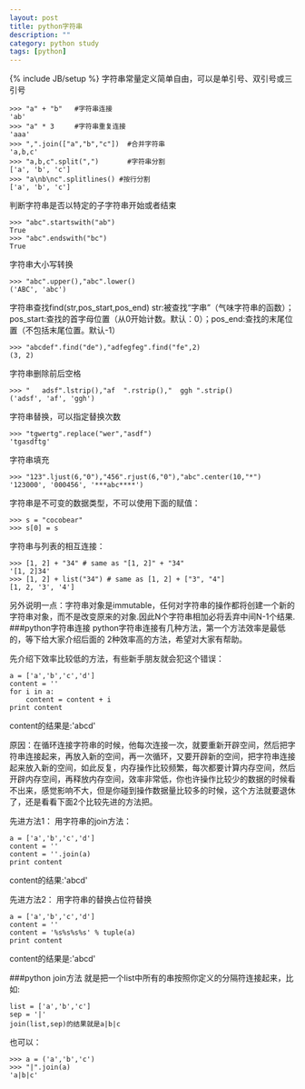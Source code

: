 ```yaml
---
layout: post
title: python字符串
description: ""
category: python study
tags: [python]
---
```

{% include JB/setup %}
字符串常量定义简单自由，可以是单引号、双引号或三引号

    >>> "a" + "b"   #字符串连接
    'ab'
    >>> "a" * 3     #字符串重复连接
    'aaa'
    >>> ",".join(["a","b","c"])  #合并字符串
    'a,b,c'
    >>> "a,b,c".split(",")       #字符串分割
    ['a', 'b', 'c']
    >>> "a\nb\nc".splitlines() #按行分割
    ['a', 'b', 'c']
判断字符串是否以特定的子字符串开始或者结束

    >>> "abc".startswith("ab")
    True
    >>> "abc".endswith("bc")
    True
字符串大小写转换

    >>> "abc".upper(),"abc".lower()
    ('ABC', 'abc')
字符串查找find(str,pos_start,pos_end)  str:被查找“字串”（气味字符串的函数）；pos_start:查找的首字母位置（从0开始计数。默认：0）；pos_end:查找的末尾位置（不包括末尾位置。默认-1）

    >>> "abcdef".find("de"),"adfegfeg".find("fe",2)
    (3, 2)
字符串删除前后空格

    >>> "   adsf".lstrip(),"af  ".rstrip(),"  ggh ".strip()
    ('adsf', 'af', 'ggh')
字符串替换，可以指定替换次数

    >>> "tgwertg".replace("wer","asdf")
    'tgasdftg'
字符串填充

    >>> "123".ljust(6,"0"),"456".rjust(6,"0"),"abc".center(10,"*")
    '123000', '000456', '***abc****')

字符串是不可变的数据类型，不可以使用下面的赋值：

    >>> s = "cocobear"
    >>> s[0] = s
字符串与列表的相互连接：

    >>> [1, 2] + "34" # same as "[1, 2]" + "34"
    '[1, 2]34'
    >>> [1, 2] + list("34") # same as [1, 2] + ["3", "4"]
    [1, 2, '3', '4']
另外说明一点：字符串对象是immutable，任何对字符串的操作都将创建一个新的字符串对象，而不是改变原来的对象.因此N个字符串相加必将丢弃中间N-1个结果. 
###python字符串连接
python字符串连接有几种方法，第一个方法效率是最低的，等下给大家介绍后面的
2种效率高的方法，希望对大家有帮助。

先介绍下效率比较低的方法，有些新手朋友就会犯这个错误：

    a = ['a','b','c','d']
    content = ''
    for i in a:
        content = content + i
    print content

content的结果是:'abcd'

原因：在循环连接字符串的时候，他每次连接一次，就要重新开辟空间，然后把字符串连接起来，再放入新的空间，再一次循环，又要开辟新的空间，把字符串连接起来放入新的空间，如此反复，内存操作比较频繁，每次都要计算内存空间，然后开辟内存空间，再释放内存空间，效率非常低，你也许操作比较少的数据的时候看不出来，感觉影响不大，但是你碰到操作数据量比较多的时候，这个方法就要退休了，还是看看下面2个比较先进的方法把。

先进方法1：
用字符串的join方法：

    a = ['a','b','c','d']
    content = ''
    content = ''.join(a)
    print content

content的结果:'abcd'

先进方法2：
用字符串的替换占位符替换

    a = ['a','b','c','d']
    content = ''
    content = '%s%s%s%s' % tuple(a)
    print content
content的结果是:'abcd'

###python join方法
就是把一个list中所有的串按照你定义的分隔符连接起来，比如:

    list = ['a','b','c']
    sep = '|'
    join(list,sep)的结果就是a|b|c
也可以：

    >>> a = ('a','b','c')
    >>> "|".join(a)
    'a|b|c'